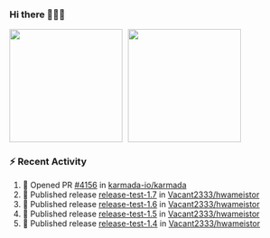 ### Hi there 👋👋👋

<div style="display: flex; gap: 10px;">
  <img height="200px" src="https://github-readme-stats.vercel.app/api?username=Vacant2333&show_icons=true&theme=flag-india&count_private=true&hide_rank=true&include_all_commits=true">
  <img height="200px" src="https://github-readme-stats.vercel.app/api/top-langs/?username=Vacant2333&layout=donut">
</div>

### :zap: Recent Activity

<!--START_SECTION:activity-->
1. 💪 Opened PR [#4156](https://github.com/karmada-io/karmada/pull/4156) in [karmada-io/karmada](https://github.com/karmada-io/karmada)
2. 🚀 Published release [release-test-1.7](https://github.com/Vacant2333/hwameistor/releases/tag/1.7) in [Vacant2333/hwameistor](https://github.com/Vacant2333/hwameistor)
3. 🚀 Published release [release-test-1.6](https://github.com/Vacant2333/hwameistor/releases/tag/1.6) in [Vacant2333/hwameistor](https://github.com/Vacant2333/hwameistor)
4. 🚀 Published release [release-test-1.5](https://github.com/Vacant2333/hwameistor/releases/tag/1.5) in [Vacant2333/hwameistor](https://github.com/Vacant2333/hwameistor)
5. 🚀 Published release [release-test-1.4](https://github.com/Vacant2333/hwameistor/releases/tag/1.4) in [Vacant2333/hwameistor](https://github.com/Vacant2333/hwameistor)
<!--END_SECTION:activity-->
